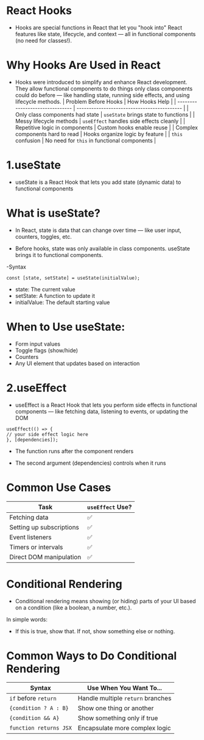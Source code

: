 # React Hooks

- Hooks are special functions in React that let you "hook into" React features like state, lifecycle, and context — all in functional components (no need for classes!).

# Why Hooks Are Used in React

- Hooks were introduced to simplify and enhance React development. They allow functional components to do things only class components could do before — like handling state, running side effects, and using lifecycle methods.
  | Problem Before Hooks | How Hooks Help |
  | ------------------------------- | ------------------------------------------- |
  | Only class components had state | `useState` brings state to functions |
  | Messy lifecycle methods | `useEffect` handles side effects cleanly |
  | Repetitive logic in components | Custom hooks enable reuse |
  | Complex components hard to read | Hooks organize logic by feature |
  | `this` confusion | No need for `this` in functional components |

# 1.useState

- useState is a React Hook that lets you add state (dynamic data) to functional components

# What is useState?

- In React, state is data that can change over time — like user input, counters, toggles, etc.

* Before hooks, state was only available in class components. useState brings it to functional components.

-Syntax

```
const [state, setState] = useState(initialValue);
```

- state: The current value
- setState: A function to update it
- initialValue: The default starting value

# When to Use useState:

- Form input values
- Toggle flags (show/hide)
- Counters
- Any UI element that updates based on interaction

# 2.useEffect

- useEffect is a React Hook that lets you perform side effects in functional components — like fetching data, listening to events, or updating the DOM

```
useEffect(() => {
// your side effect logic here
}, [dependencies]);
```

- The function runs after the component renders

* The second argument (dependencies) controls when it runs

# Common Use Cases

| Task                     | `useEffect` Use? |
| ------------------------ | ---------------- |
| Fetching data            | ✅               |
| Setting up subscriptions | ✅               |
| Event listeners          | ✅               |
| Timers or intervals      | ✅               |
| Direct DOM manipulation  | ✅               |

# Conditional Rendering

- Conditional rendering means showing (or hiding) parts of your UI based on a condition (like a boolean, a number, etc.).

In simple words:

- If this is true, show that. If not, show something else or nothing.

# Common Ways to Do Conditional Rendering

| Syntax                 | Use When You Want To...           |
| ---------------------- | --------------------------------- |
| `if` before `return`   | Handle multiple `return` branches |
| `{condition ? A : B}`  | Show one thing or another         |
| `{condition && A}`     | Show something only if true       |
| `function returns JSX` | Encapsulate more complex logic    |
